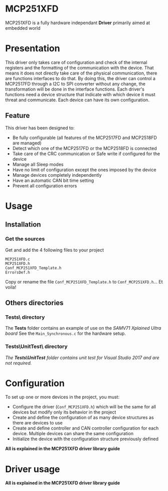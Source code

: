 # MCP251XFD
MCP251XFD is a fully hardware independant **Driver** primarily aimed at embedded world

# Presentation
This driver only takes care of configuration and check of the internal registers and the formatting of the communication with the device. That means it does not directly take care of the physical communication, there are functions interfaces to do that. By doing this, the driver can control a MCP2517FD through a I2C to SPI converter without any change, the transformation will be done in the interface functions.
Each driver's functions need a device structure that indicate with which device it must threat and communicate. Each device can have its own configuration.

## Feature

This driver has been designed to:
* Be fully configurable (all features of the MCP2517FD and MCP2518FD are managed)
* Detect which one of the MCP2517FD or the MCP2518FD is connected
* Take care of the CRC communication or Safe write if configured for the device
* Manage all Sleep modes
* Have no limit of configuration except the ones imposed by the device
* Manage devices completely independently
* Have an automatic CAN bit time setting
* Prevent all configuration errors

# Usage

## Installation

### Get the sources
Get and add the 4 following files to your project
```
MCP251XFD.c
MCP251XFD.h
Conf_MCP251XFD_Template.h
ErrorsDef.h
```
Copy or rename the file `Conf_MCP251XFD_Template.h` to `Conf_MCP251XFD.h`... Et voila!

## Others directories

### Tests\ directory
The **Tests** folder contains an example of use on the _SAMV71 Xplained Ultra board_
See the `Main_Synchronous.c` for the hardware setup.

### Tests\UnitTest\ directory
_The **Tests\UnitTest** folder contains unit test for Visual Studio 2017 and are not required._

# Configuration
To set up one or more devices in the project, you must:
* Configure the driver (`Conf_MCP251XFD.h`) which will be the same for all devices but modify only its behavior in the project
* Create and define the configuration of as many device structures as there are devices to use
* Create and define controller and CAN controller configuration for each device. Multiple devices can share the same configuration
* Initialize the device with the configuration structure previously defined

**All is explained in the MCP251XFD driver library guide**

# Driver usage

**All is explained in the MCP251XFD driver library guide**